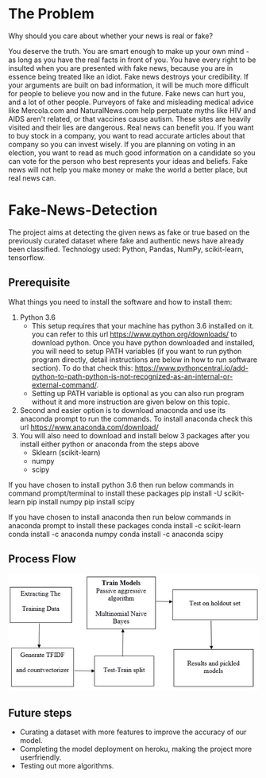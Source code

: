 # The Problem
Why should you care about whether your news is real or fake?

You deserve the truth.  You are smart enough to make up your own mind - as long as you have the real facts in front of you.  You have every right to be insulted when you are presented with fake news, because you are in essence being treated like an idiot.
Fake news destroys your credibility.  If your arguments are built on bad information, it will be much more difficult for people to believe you now and in the future.
Fake news can hurt you, and a lot of other people.  Purveyors of fake and misleading medical advice like Mercola.com and NaturalNews.com help perpetuate myths like HIV and AIDS aren't related, or that vaccines cause autism.  These sites are heavily visited and their lies are dangerous.
Real news can benefit you.  If you want to buy stock in a company, you want to read accurate articles about that company so you can invest wisely.  If you are planning on voting in an election, you want to read as much good information on a candidate so you can vote for the person who best represents your ideas and beliefs.  Fake news will not help you make money or make the world a better place, but real news can.

# Fake-News-Detection
The project aims at detecting the given news as fake or true based on the previously curated dataset where fake and authentic news have already been classified.
Technology used: Python, Pandas, NumPy, scikit-learn, tensorflow.

## Prerequisite
What things you need to install the software and how to install them:

1. Python 3.6
    * This setup requires that your machine has python 3.6 installed on it. you can refer to this url https://www.python.org/downloads/ to download python. Once you have python downloaded and installed, you will need to setup PATH variables (if you want to run python program directly, detail instructions are below in how to run software section). To do that check this: https://www.pythoncentral.io/add-python-to-path-python-is-not-recognized-as-an-internal-or-external-command/.
    * Setting up PATH variable is optional as you can also run program without it and more instruction are given below on this topic.
2. Second and easier option is to download anaconda and use its anaconda prompt to run the commands. To install anaconda check this url https://www.anaconda.com/download/
3. You will also need to download and install below 3 packages after you install either python or anaconda from the steps above
    * Sklearn (scikit-learn)
    * numpy
    * scipy
 
If you have chosen to install python 3.6 then run below commands in command prompt/terminal to install these packages
pip install -U scikit-learn
pip install numpy
pip install scipy

If you have chosen to install anaconda then run below commands in anaconda prompt to install these packages
conda install -c scikit-learn
conda install -c anaconda numpy
conda install -c anaconda scipy

## Process Flow

![Process Flow](https://github.com/Rockyheer/Fake-News-Detection/blob/master/ProcessFlow.png)

## Future steps
* Curating a dataset with more features to improve the accuracy of our model.
* Completing the model deployment on heroku, making the project more userfriendly.
* Testing out more algorithms.
